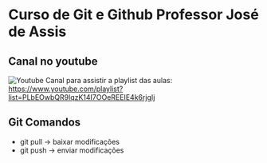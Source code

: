 # Curso de Git e Github Professor José de Assis

## Canal no youtube
![Youtube](https://www.youtube.com/@ProfessorJosedeAssis/playlists)
Canal para assistir a playlist das aulas: https://www.youtube.com/playlist?list=PLbEOwbQR9lqzK14I7OOeREEIE4k6rjgIj

## Git Comandos
* git pull -> baixar modificações
* git push -> enviar modificações
